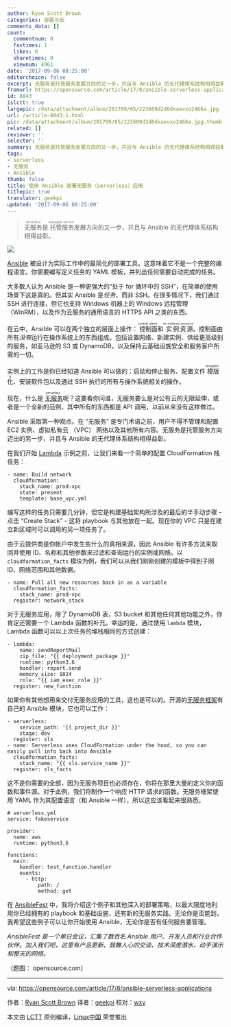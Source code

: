 ```yaml
---
author: Ryan Scott Brown
categories: 容器与云
comments_data: []
count:
  commentnum: 0
  favtimes: 1
  likes: 0
  sharetimes: 0
  viewnum: 4961
date: '2017-09-06 08:25:00'
editorchoice: false
excerpt: 无服务是托管服务发展方向的又一步，并且与 Ansible 的无代理体系结构相得益彰。
fromurl: https://opensource.com/article/17/8/ansible-serverless-applications
id: 8843
islctt: true
largepic: /data/attachment/album/201709/05/223609d2d6dxaevxo2466a.jpg
url: /article-8843-1.html
pic: /data/attachment/album/201709/05/223609d2d6dxaevxo2466a.jpg.thumb.jpg
related: []
reviewer: ''
selector: ''
summary: 无服务是托管服务发展方向的又一步，并且与 Ansible 的无代理体系结构相得益彰。
tags:
- serverless
- 无服务
- Ansible
thumb: false
title: 使用 Ansible 部署无服务（serverless）应用
titlepic: true
translator: geekpi
updated: '2017-09-06 08:25:00'
---
```



> 
> <ruby> 无服务 <rt>  serverless </rt></ruby>是<ruby> 托管服务 <rt>  managed service </rt></ruby>发展方向的又一步，并且与 Ansible 的无代理体系结构相得益彰。
> 
> 
> 


![](/data/attachment/album/201709/05/223609d2d6dxaevxo2466a.jpg)


[Ansible](https://www.ansible.com/) 被设计为实际工作中的最简化的部署工具。这意味着它不是一个完整的编程语言。你需要编写定义任务的 YAML 模板，并列出任何需要自动完成的任务。


大多数人认为 Ansible 是一种更强大的“处于 for 循环中的 SSH”，在简单的使用场景下这是真的。但其实 Ansible 是*任务*，而非 SSH。在很多情况下，我们通过 SSH 进行连接，但它也支持 Windows 机器上的 Windows 远程管理（WinRM），以及作为云服务的通用语言的 HTTPS API 之类的东西。


在云中，Ansible 可以在两个独立的层面上操作：<ruby> 控制面 <rt>  control plane </rt></ruby>和<ruby> 实例资源 <rt>  on-instance resource </rt></ruby>。控制面由所有*没有*运行在操作系统上的东西组成。包括设置网络、新建实例、供给更高级别的服务，如亚马逊的 S3 或 DynamoDB，以及保持云基础设施安全和服务客户​​所需的一切。


实例上的工作是你已经知道 Ansible 可以做的：启动和停止服务、配置文件<ruby> 模版化 <rt>  templating </rt></ruby>、安装软件包以及通过 SSH 执行的所有与操作系统相关的操作。


现在，什么是<ruby> <a href="https://en.wikipedia.org/wiki/Serverless_computing">  无服务 </a> <rt>  serverless </rt></ruby>呢？这要看你问谁，无服务要么是对公有云的无限延伸，或者是一个全新的范例，其中所有的东西都是 API 调用，以前从来没有这样做过。


Ansible 采取第一种观点。在 “无服务” 是专门术语之前，用户不得不管理和配置 EC2 实例、虚拟私有云 （VPC） 网络以及其他所有内容。无服务是托管服务方向迈出的另一步，并且与 Ansible 的无代理体系结构相得益彰。


在我们开始 [Lambda](https://aws.amazon.com/lambda/) 示例之前，让我们来看一个简单的配置 CloudFormation 栈任务：



```
- name: Build network
  cloudformation:
    stack_name: prod-vpc
    state: present
    template: base_vpc.yml
```

编写这样的任务只需要几分钟，但它是构建基础架构所涉及的最后的半手动步骤 - 点击 “Create Stack” - 这将 playbook 与其他放在一起。现在你的 VPC 只是在建立新区域时可以调用的另一项任务了。


由于云提供商是你帐户中发生些什么的真相来源，因此 Ansible 有许多方法来取回并使用 ID、名称和其他参数来过滤和查询运行的实例或网络。以 `cloudformation_facts` 模块为例，我们可以从我们刚刚创建的模板中得到子网 ID、网络范围和其他数据。



```
- name: Pull all new resources back in as a variable
  cloudformation_facts:
    stack_name: prod-vpc
  register: network_stack
```

对于无服务应用，除了 DynamoDB 表，S3 bucket 和其他任何其他功能之外，你肯定还需要一个 Lambda 函数的补充。幸运的是，通过使用 `lambda` 模块， Lambda 函数可以以上次任务的堆栈相同的方式创建：



```
- lambda:
    name: sendReportMail
    zip_file: "{{ deployment_package }}"
    runtime: python3.6
    handler: report.send
    memory_size: 1024
    role: "{{ iam_exec_role }}"
  register: new_function
```

如果你有其他想用来交付无服务应用的工具，这也是可以的。开源的[无服务框架](https://serverless.com/)有自己的 Ansible 模块，它也可以工作：



```
- serverless:
    service_path: '{{ project_dir }}'
    stage: dev
  register: sls
- name: Serverless uses CloudFormation under the hood, so you can easily pull info back into Ansible
  cloudformation_facts:
    stack_name: "{{ sls.service_name }}"
  register: sls_facts
```

这不是你需要的全部，因为无服务项目也必须存在，你将在那里大量的定义你的函数和事件源。对于此例，我们将制作一个响应 HTTP 请求的函数。无服务框架使用 YAML 作为其配置语言（和 Ansible 一样），所以这应该看起来很熟悉。



```
# serverless.yml
service: fakeservice

provider:
  name: aws
  runtime: python3.6

functions:
  main:
    handler: test_function.handler
    events:
      - http:
          path: /
          method: get
```

在 [AnsibleFest](https://www.ansible.com/ansiblefest?intcmp=701f2000000h4RcAAI) 中，我将介绍这个例子和其他深入的部署策略，以最大限度地利用你已经拥有的 playbook 和基础设施，还有新的无服务实践。无论你是否能到，我希望这些例子可以让你开始使用 Ansible，无论你是否有任何服务要管理。


*AnsibleFest 是一个单日会议，汇集了数百名 Ansible 用户、开发人员和行业合作伙伴。加入我们吧，这里有产品更新、鼓舞人心的交谈、技术深度潜水，动手演示和整天的网络。*


（题图： opensource.com）




---


via: <https://opensource.com/article/17/8/ansible-serverless-applications>


作者：[Ryan Scott Brown](https://opensource.com/users/ryansb) 译者：[geekpi](https://github.com/geekpi) 校对：[wxy](https://github.com/wxy)


本文由 [LCTT](https://github.com/LCTT/TranslateProject) 原创编译，[Linux中国](https://linux.cn/) 荣誉推出